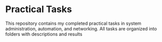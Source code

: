 # Practical Tasks

This repository contains my completed practical tasks in system administration, automation, and networking. All tasks are organized into folders with descriptions and results
